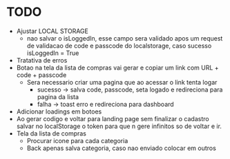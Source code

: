 # TODO

- Ajustar LOCAL STORAGE
    - nao salvar o isLoggedIn, esse campo sera validado apos um request de validacao de code e passcode do localstorage,
      caso sucesso isLoggedIn = True
- Tratativa de erros
- Botao na tela da lista de compras vai gerar e copiar um link com URL + code + passcode
  - Sera necessario criar uma pagina que ao acessar o link tenta logar
    - sucesso -> salva code, passcode, seta logado e redireciona para pagina da lista
    - falha -> toast erro e redireciona para dashboard
- Adicionar loadings em botoes
- Ao gerar codigo e voltar para landing page sem finalizar o cadastro
salvar no localStorage o token para que n gere infinitos so de voltar e ir.
- Tela da lista de compras
  - Procurar icone para cada categoria
  - Back apenas salva categoria, caso nao enviado colocar em outros